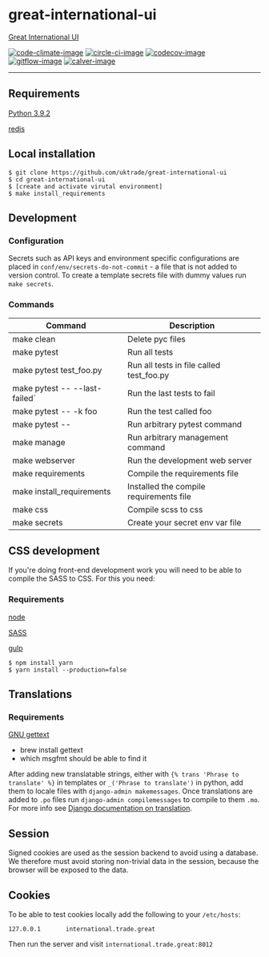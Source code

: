 # great-international-ui
[Great International UI](https://www.directory.exportingisgreat.gov.uk/)

[![code-climate-image]][code-climate]
[![circle-ci-image]][circle-ci]
[![codecov-image]][codecov]
[![gitflow-image]][gitflow]
[![calver-image]][calver]

---

## Requirements

[Python 3.9.2](https://www.python.org/downloads/release/)

[redis](https://redis.io/)

## Local installation

    $ git clone https://github.com/uktrade/great-international-ui
    $ cd great-international-ui
    $ [create and activate virutal environment]
    $ make install_requirements

## Development

### Configuration

Secrets such as API keys and environment specific configurations are placed in `conf/env/secrets-do-not-commit` - a file that is not added to version control. To create a template secrets file with dummy values run `make secrets`.

### Commands

| Command                       | Description |
| ----------------------------- | ------------|
| make clean                    | Delete pyc files |
| make pytest                   | Run all tests |
| make pytest test_foo.py       | Run all tests in file called test_foo.py |
| make pytest -- --last-failed` | Run the last tests to fail |
| make pytest -- -k foo         | Run the test called foo |
| make pytest -- <foo>          | Run arbitrary pytest command |
| make manage <foo>             | Run arbitrary management command |
| make webserver                | Run the development web server |
| make requirements             | Compile the requirements file |
| make install_requirements     | Installed the compile requirements file |
| make css                      | Compile scss to css |
| make secrets                  | Create your secret env var file |

## CSS development

If you're doing front-end development work you will need to be able to compile the SASS to CSS. For this you need:

### Requirements

[node](https://nodejs.org/en/download/)

[SASS](http://sass-lang.com/)

[gulp](https://gulpjs.com/)


    $ npm install yarn
    $ yarn install --production=false

## Translations

### Requirements

[GNU gettext](https://www.gnu.org/software/gettext/)

- brew install gettext
- which msgfmt should be able to find it

After adding new translatable strings, either with `{% trans 'Phrase to translate' %}` in templates or `_('Phrase to translate')` in python, add them to locale files with `django-admin makemessages`. Once translations are added to `.po` files run `django-admin compilemessages` to compile to them `.mo`. For more info see [Django documentation on translation](https://docs.djangoproject.com/en/2.2/topics/i18n/translation/).

## Session

Signed cookies are used as the session backend to avoid using a database. We therefore must avoid storing non-trivial data in the session, because the browser will be exposed to the data.

## Cookies

To be able to test cookies locally add the following to your `/etc/hosts`:

```
127.0.0.1       international.trade.great
```

Then run the server and visit `international.trade.great:8012`


[code-climate-image]: https://codeclimate.com/github/uktrade/great-international-ui/badges/issue_count.svg
[code-climate]: https://codeclimate.com/github/uktrade/great-international-ui

[circle-ci-image]: https://circleci.com/gh/uktrade/great-international-ui/tree/develop.svg?style=shield
[circle-ci]: https://circleci.com/gh/uktrade/great-international/tree/develop

[codecov-image]: https://codecov.io/gh/uktrade/great-international-ui/branch/develop/graph/badge.svg
[codecov]: https://codecov.io/gh/uktrade/great-international-ui

[gitflow-image]: https://img.shields.io/badge/Branching%20strategy-gitflow-5FBB1C.svg
[gitflow]: https://www.atlassian.com/git/tutorials/comparing-workflows/gitflow-workflow

[calver-image]: https://img.shields.io/badge/Versioning%20strategy-CalVer-5FBB1C.svg
[calver]: https://calver.org
